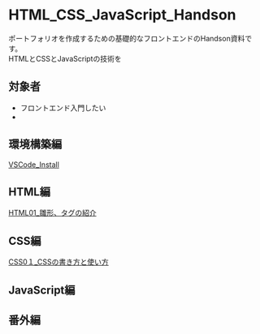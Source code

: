 # HTML_CSS_JavaScript_Handson
ポートフォリオを作成するための基礎的なフロントエンドのHandson資料です。  
HTMLとCSSとJavaScriptの技術を

## 対象者
- フロントエンド入門したい
- 

## 環境構築編
[VSCode_Install](https://github.com/CIST-LT-CLUB/HTML_CSS_JavaScript_Handson/blob/master/VSCode.md)  


## HTML編
 [HTML01_雛形、タグの紹介](https://github.com/CIST-LT-CLUB/HTML_CSS_JavaScript_Handson/blob/master/HTML/html1.md)  
 []()  


## CSS編
[CSS0１_CSSの書き方と使い方](https://github.com/CIST-LT-CLUB/HTML_CSS_JavaScript_Handson/blob/master/CSS/css1.md)  



## JavaScript編
[]()  



## 番外編
[]()  



